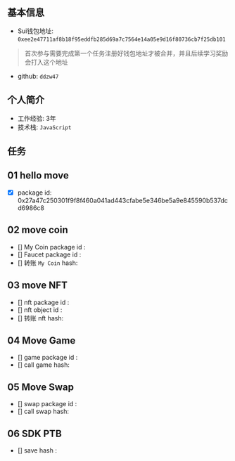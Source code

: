 ## 基本信息
- Sui钱包地址: `0xee2e47711af8b18f95eddfb285d69a7c7564e14a05e9d16f80736cb7f25db101`
> 首次参与需要完成第一个任务注册好钱包地址才被合并，并且后续学习奖励会打入这个地址
- github: `ddzw47`

## 个人简介
- 工作经验: 3年
- 技术栈: `JavaScript`

## 任务

##   01 hello move  
- [x] package id: 0x27a47c250301f9f8f460a041ad443cfabe5e346be5a9e845590b537dcd6986c8

##   02 move coin
- [] My Coin package id : 
- [] Faucet package id : 
- [] 转账 `My Coin` hash:

##   03 move NFT
- [] nft package id :
- [] nft object id : 
- [] 转账 nft  hash:

##   04 Move Game
- [] game package id :
- [] call game hash:

##   05 Move Swap
- [] swap package id :
- [] call swap hash:

##   06 SDK PTB
- [] save hash :
